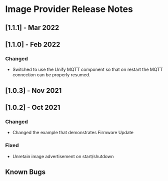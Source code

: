 # Image Provider Release Notes

## [1.1.1] - Mar 2022

## [1.1.0] - Feb 2022

### Changed

* Switched to use the Unify MQTT component so that on restart the MQTT connection can be properly resumed.

## [1.0.3] - Nov 2021

## [1.0.2] - Oct 2021

### Changed

* Changed the example that demonstrates Firmware Update

### Fixed

* Unretain image advertisement on start/shutdown

## Known Bugs
